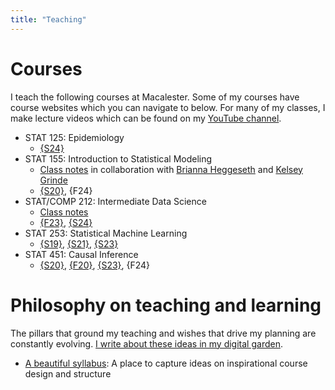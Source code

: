 ```yaml
---
title: "Teaching"
---
```


# Courses

I teach the following courses at Macalester. Some of my courses have course websites which you can navigate to below. For many of my classes, I make lecture videos which can be found on my [YouTube channel](https://www.youtube.com/channel/UCgW3LCQ623sUjprV8EbtVoA).

- STAT 125: Epidemiology
    - [{S24}](https://lmyint.github.io/125_spring_2024/)
- STAT 155: Introduction to Statistical Modeling
    - [Class notes](https://bcheggeseth.github.io/Stat155Notes/) in collaboration with [Brianna Heggeseth](https://bcheggeseth.github.io/) and [Kelsey Grinde](https://kegrinde.github.io)
    - [{S20}](https://lmyint.github.io/155_spring_2020/), {F24}
- STAT/COMP 212: Intermediate Data Science
	- [Class notes](https://lmyint.github.io/IntermediateDataSciNotes/)
	- [{F23}](https://lmyint.github.io/212_fall_2023/), [{S24}](https://lmyint.github.io/212_spring_2024/)
- STAT 253: Statistical Machine Learning
    - [{S19}](https://lmyint.github.io/253_spring_2019/), [{S21}](https://lmyint.github.io/253_spring_2021/), [{S23}](https://lmyint.github.io/253_spring_2023/)
- STAT 451: Causal Inference
    - [{S20}](https://lmyint.github.io/causal_spring_2020/), [{F20}](https://lmyint.github.io/causal_fall_2020/), [{S23}](https://lmyint.github.io/causal_spring_2023/), {F24}

# Philosophy on teaching and learning

The pillars that ground my teaching and wishes that drive my planning are constantly evolving. [I write about these ideas in my digital garden](writing/teaching%20and%20learning.md).

- [A beautiful syllabus](writing/a%20beautiful%20syllabus.md): A place to capture ideas on inspirational course design and structure

<style>
.content-meta { display: none;}
</style>

